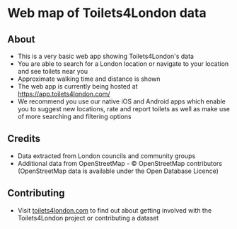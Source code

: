 # Web map of Toilets4London data

## About

- This is a very basic web app showing Toilets4London's data
- You are able to search for a London location or navigate to your location and see toilets near you
- Approximate walking time and distance is shown
- The web app is currently being hosted at https://app.toilets4london.com/
- We recommend you use our native iOS and Android apps which enable you to suggest new locations, rate and report toilets as well as make use of more searching and filtering options

## Credits

- Data extracted from London councils and community groups
- Additional data from OpenStreetMap - © OpenStreetMap contributors (OpenStreetMap data is available under the Open Database Licence)

## Contributing

- Visit [toilets4london.com](https://toilets4london.com) to find out about getting involved with the Toilets4London project or contributing a dataset

